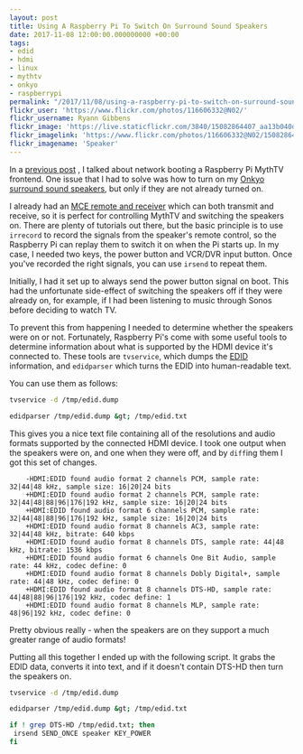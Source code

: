 ```yaml
---
layout: post
title: Using A Raspberry Pi To Switch On Surround Sound Speakers
date: 2017-11-08 12:00:00.000000000 +00:00
tags:
- edid
- hdmi
- linux
- mythtv
- onkyo
- raspberrypi
permalink: "/2017/11/08/using-a-raspberry-pi-to-switch-on-surround-sound-speakers/"
flickr_user: 'https://www.flickr.com/photos/116606332@N02/'
flickr_username: Ryann Gibbens
flickr_image: 'https://live.staticflickr.com/3840/15082864407_aa13b040d3_w.jpg'
flickr_imagelink: 'https://www.flickr.com/photos/116606332@N02/15082864407/'
flickr_imagename: 'Speaker'
---
```

In a [previous post](/2017/10/25/network-booting-a-raspberry-pi-mythtv-frontend/")
, I talked about network booting a Raspberry Pi MythTV frontend. One issue that I had to solve was how
to turn on my [Onkyo surround sound speakers](http://amzn.to/2hIejJl), but only if they are not
already turned on.

I already had an [MCE remote and receiver](https://www.mythtv.org/wiki/MCE_Remote) which can both
transmit and receive, so it is perfect for controlling MythTV and switching the speakers on. There are plenty
of tutorials out there, but the basic principle is to use `irrecord` to record the signals from the
speaker's remote control, so the Raspberry Pi can replay them to switch it on when the Pi starts up. In my
case, I needed two keys, the power button and VCR/DVR input button. Once you've recorded the right signals,
you can use `irsend` to repeat them.

Initially, I had it set up to always send the power button signal on boot. This had the unfortunate
side-effect of switching the speakers off if they were already on, for example, if I had been listening to
music through Sonos before deciding to watch TV.

To prevent this from happening I needed to determine whether the speakers were on or not. Fortunately,
Raspberry Pi's come with some useful tools to determine information about what is supported by the HDMI device
it's connected to. These tools are `tvservice`, which dumps the
[EDID](https://en.wikipedia.org/wiki/Extended_Display_Identification_Data) information, and
`edidparser` which turns the EDID into human-readable text.

You can use them as follows:

```bash
tvservice -d /tmp/edid.dump

edidparser /tmp/edid.dump &gt; /tmp/edid.txt
```

This gives you a nice text file containing all of the resolutions and audio formats supported by the connected
HDMI device. I took one output when the speakers were on, and one when they were off, and by `diff`ing
them I got this set of changes.

```plain
    -HDMI:EDID found audio format 2 channels PCM, sample rate: 32|44|48 kHz, sample size: 16|20|24 bits
    +HDMI:EDID found audio format 2 channels PCM, sample rate: 32|44|48|88|96|176|192 kHz, sample size: 16|20|24 bits
    +HDMI:EDID found audio format 6 channels PCM, sample rate: 32|44|48|88|96|176|192 kHz, sample size: 16|20|24 bits
    +HDMI:EDID found audio format 8 channels AC3, sample rate: 32|44|48 kHz, bitrate: 640 kbps
    +HDMI:EDID found audio format 8 channels DTS, sample rate: 44|48 kHz, bitrate: 1536 kbps
    +HDMI:EDID found audio format 6 channels One Bit Audio, sample rate: 44 kHz, codec define: 0
    +HDMI:EDID found audio format 8 channels Dobly Digital+, sample rate: 44|48 kHz, codec define: 0
    +HDMI:EDID found audio format 8 channels DTS-HD, sample rate: 44|48|88|96|176|192 kHz, codec define: 1
    +HDMI:EDID found audio format 8 channels MLP, sample rate: 48|96|192 kHz, codec define: 0
```

Pretty obvious really - when the speakers are on they support a much greater range of audio formats!

Putting all this together I ended up with the following script. It grabs the EDID data, converts it into text,
and if it doesn't contain DTS-HD then turn the speakers on.
```bash
tvservice -d /tmp/edid.dump

edidparser /tmp/edid.dump &gt; /tmp/edid.txt

if ! grep DTS-HD /tmp/edid.txt; then
 irsend SEND_ONCE speaker KEY_POWER
fi
```
